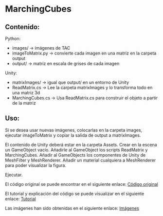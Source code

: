 # MarchingCubes

## Contenido:
Python:
- images/ -> imágenes de TAC
- imageToMatrix.py -> convierte cada imagen en una matriz en la carpeta output
- output/ -> matriz en escala de grises de cada imagen

Unity:
-  matrixImages/ -> igual que output/ en un entorno de Unity
-  ReadMatrix.cs -> Lee la carpeta matrixImages y lo transforma todo en una matriz 3d
-  MarchingCubes.cs -> Usa ReadMatrix.cs para construir el objeto a partir de la matriz 

## Uso:
Si se desea usar nuevas imágenes, colocarlas en la carpeta images, ejecutar imageToMatrix y copiar la salida de output a matrixImages.

El contenido de Unity deberá estar en la carpeta Assets.
Crear en la escena un GameObject vacío. Añadirle al GameObject los scripts ReadMatrix y MarchingCubes. Añadir al GameObjects los componentes de Unity de MeshFilter y MeshRenderer. Añadir un material cualquiera a MeshRenderer para poder visualizar la figura.

Ejecutar.

El código original se puede encontrar en el siguiente enlace:
[Código original](https://github.com/Flaroon/Video-Files/blob/main/Marching%20Things/MarchingCubes.cs)

El tutorial y explicación del código se puede visualizar en el siguiente enlace:
[Tutorial](https://www.youtube.com/watch?v=BZg8TCCj1gY&ab_channel=Flaroon)

Las imágenes han sido obtenidas en el siguiente enlace:
[Imágenes](https://commons.wikimedia.org/wiki/Scrollable_computed_tomography_images_of_a_normal_brain_(case_1))
